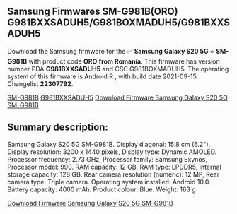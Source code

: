 <h2>Samsung Firmwares SM-G981B(ORO) G981BXXSADUH5/G981BOXMADUH5/G981BXXSADUH5</h2>
Download the Samsung firmware for the ✅ <strong>Samsung Galaxy S20 5G </strong> ⭐ <strong>SM-G981B</strong> with product code <strong>ORO</strong> <strong> from Romania</strong>. This firmware has version number PDA <strong>G981BXXSADUH5</strong> and CSC G981BOXMADUH5. The operating system of this firmware is Android R , with build date 2021-09-15. Changelist <strong>22307792</strong>.


[SM-G981B](https://samfirm.shop/samsung/model/SM-G981B)
[G981BXXSADUH5](https://samfirm.shop/samsung/pda/G981BXXSADUH5)
[Download Firmware Samsung Galaxy S20 5G SM-G981B](https://samfirm.shop/samsung/firmware/456926)
<h2>Summary description:</h2>
<p>Samsung Galaxy S20 5G SM-G981B. Display diagonal: 15.8 cm (6.2"), Display resolution: 3200 x 1440 pixels, Display type: Dynamic AMOLED. Processor frequency: 2.73 GHz, Processor family: Samsung Exynos, Processor model: 990. RAM capacity: 12 GB, RAM type: LPDDR5, Internal storage capacity: 128 GB. Rear camera resolution (numeric): 12 MP, Rear camera type: Triple camera. Operating system installed: Android 10.0. Battery capacity: 4000 mAh. Product colour: Blue. Weight: 163 g</p>


[Download Firmware Samsung Galaxy S20 5G SM-G981B](https://samfirm.shop/samsung/firmware/456926)
